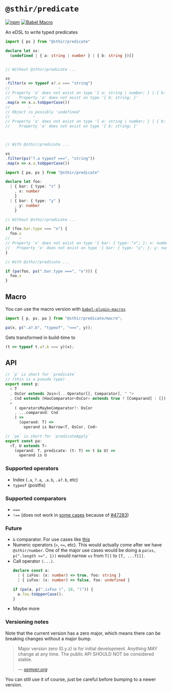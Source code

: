 # `@sthir/predicate`

[![npm](https://img.shields.io/npm/v/@sthir/predicate?labelColor=000000&color=cb3837)](https://npm.im/@sthir/predicate) [![Babel Macro](https://img.shields.io/badge/babel--macro-%F0%9F%8E%A3-f5da55.svg)](https://github.com/kentcdodds/babel-plugin-macros)

An eDSL to write typed predicates

```ts
import { ps } from "@sthir/predicate"

declare let xs:
  (undefined | { a: string | number } | { b: string })[]


// Without @sthir/predicate ...

xs
.filter(x => typeof x?.a === "string") 
//                     ~
// Property 'a' does not exist on type '{ a: string | number; } | { b: string; }'.
//    Property 'a' does not exist on type '{ b: string; }'
.map(x => x.a.toUpperCase())
//        ~
// Object is possibly 'undefined'
//          ~
// Property 'a' does not exist on type '{ a: string | number; } | { b: string; }'.
//    Property 'a' does not exist on type '{ b: string; }'



// With @sthir/predicate ...

xs
.filter(ps("?.a typeof ===", "string"))
.map(x => x.a.toUpperCase())
```

```ts
import { pa, ps } from "@sthir/predicate"

declare let foo:
  | { bar: { type: "x" }
    , x: number
    }
  | { bar: { type: "y" }
    , y: number
    }

// Without @sthir/predicate ...

if (foo.bar.type === "x") {
  foo.x
//    ~
// Property 'x' does not exist on type '{ bar: { type: "x"; }; x: number; } | { bar: { type: "y"; }; y: number; }'.
//   Property 'x' does not exist on type '{ bar: { type: "y"; }; y: number; }'
}

// With @sthir/predicate ...

if (pa(foo, ps(".bar.type ===", "x"))) {
  foo.x
}
```

## Macro

You can use the macro version with [`babel-plugin-macros`](https://github.com/kentcdodds/babel-plugin-macros)

```ts
import { p, ps, pa } from "@sthir/predicate/macro";

pa(x, p(".a?.b", "typeof", "===", y));
```

Gets transformed in build-time to

```ts
(t => typeof t.a?.b === y)(x);
```

## API

```ts
// `p` is short for `predicate`
// (this is a pseudo type)
export const p:
  < T
  , OsCor extends Join<[...Operator[], Comparator], " ">
  , Cnd extends (HasComparator<OsCor> extends true ? [Comparand] : [])
  >
    ( operatorsMaybeComparator?: OsCor
    , ...comparand: Cnd
    ) =>
      (operand: T) =>
        operand is Narrow<T, OsCor, Cnd>

// `pa` is short for `predicateApply`
export const pa:
  <T, U extends T>
    (operand: T, predicate: (t: T) => t is U) =>
      operand is U
```

### Supported operators

- Index (`.a`, `?.a`, `.a.b`, `.a?.b`, etc)
- `typeof` (postfix)

### Supported comparators

- `===`
- `!==` (does not work in [some cases](https://github.com/devanshj/sthir/blob/8a195542cf2b204e8d30fa63fb2abcc5571bf800/packages/predicate/tests/types.twoslash-test.ts#L71-L78) because of [#47283](https://github.com/microsoft/TypeScript/issues/47283))

### Future

- `&` comparator. For use cases like [this](https://twitter.com/_developit/status/1471212197183651841)
- Numeric operators (`>`, `<=`, etc). This would actually come after we have `@sthir/number`. One of the major use cases would be doing a `pa(xs, p(".length >=", 1))` would narrow `xs` from `T[]` to `[T, ...T[]]`.
- Call operator `(...)`.
  ```ts
  declare const a:
    | { isFoo: (x: number) => true, foo: string } 
    | { isFoo: (x: number) => false, foo: undefined } 

  if (pa(a, p(".isFoo (", 10, ")")) {
    a.foo.toUpperCase();
  }
  ```
- Maybe more

### Versioning notes

Note that the current version has a zero major, which means there can be breaking changes without a major bump.

> Major version zero (0.y.z) is for initial development. Anything MAY change at any time. The public API SHOULD NOT be considered stable.
>
> — [_semver.org_](https://semver.org/#spec-item-4)

You can still use it of course, just be careful before bumping to a newer version.
